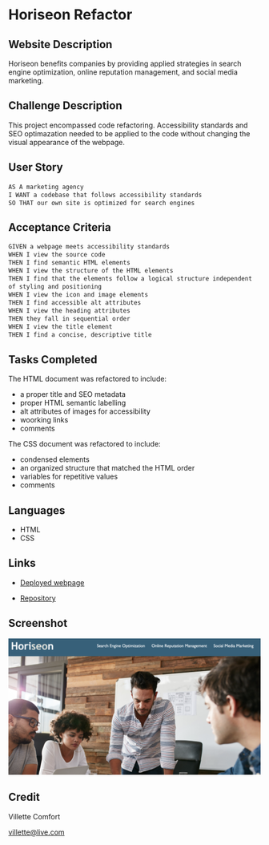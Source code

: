 # Horiseon Refactor

## Website Description

Horiseon benefits companies by providing applied strategies in search engine optimization, online reputation management, and social media marketing.

## Challenge Description

This project encompassed code refactoring. Accessibility standards and SEO optimazation needed to be applied to the code without changing the visual appearance of the webpage.

## User Story

```
AS A marketing agency
I WANT a codebase that follows accessibility standards
SO THAT our own site is optimized for search engines
```

## Acceptance Criteria 

```
GIVEN a webpage meets accessibility standards
WHEN I view the source code
THEN I find semantic HTML elements
WHEN I view the structure of the HTML elements
THEN I find that the elements follow a logical structure independent of styling and positioning
WHEN I view the icon and image elements
THEN I find accessible alt attributes
WHEN I view the heading attributes
THEN they fall in sequential order
WHEN I view the title element
THEN I find a concise, descriptive title
```

## Tasks Completed
The HTML document was refactored to include:
* a proper title and SEO metadata
* proper HTML semantic labelling
* alt attributes of images for accessibility
* woorking links
* comments

The CSS document was refactored to include:
* condensed elements
* an organized structure that matched the HTML order
* variables for repetitive values
* comments

## Languages
- HTML
- CSS

## Links
* [Deployed webpage](https://villettec.github.io/Module_1_Challenge-Horiseon_Refactor/)

* [Repository](https://github.com/villettec/Module_1_Challenge-Horiseon_Refactor)

## Screenshot
![image](./assets/images/readme-screenshot.png)

## Credit
Villette Comfort

villette@live.com

